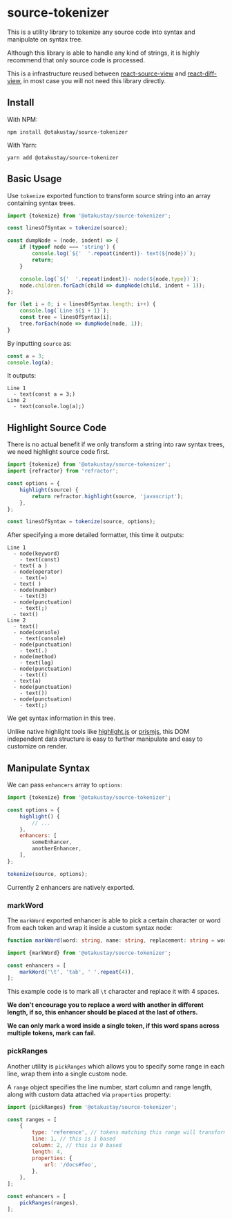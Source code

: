 # source-tokenizer

This is a utility library to tokenize any source code into syntax and manipulate on syntax tree.

Although this library is able to handle any kind of strings, it is highly recommend that only source code is processed.

This is a infrastructure reused between [react-source-view](https://github.com/otakustay/react-source-view) and [react-diff-view](https://github.com/otakustay/react-diff-view), in most case you will not need this library directly.

## Install

With NPM:

```shell
npm install @otakustay/source-tokenizer
```

With Yarn:

```shell
yarn add @otakustay/source-tokenizer
```

## Basic Usage

Use `tokenize` exported function to transform source string into an array containing syntax trees.

```javascript
import {tokenize} from '@otakustay/source-tokenizer';

const linesOfSyntax = tokenize(source);

const dumpNode = (node, indent) => {
    if (typeof node === 'string') {
        console.log(`${'  '.repeat(indent)}- text(${node})`);
        return;
    }

    console.log(`${'  '.repeat(indent)}- node(${node.type})`);
    node.children.forEach(child => dumpNode(child, indent + 1));
};

for (let i = 0; i < linesOfSyntax.length; i++) {
    console.log(`Line ${i + 1}`);
    const tree = linesOfSyntax[i];
    tree.forEach(node => dumpNode(node, 1));
}
```

By inputting `source` as:

```javascript
const a = 3;
console.log(a);
```

It outputs:

```
Line 1
  - text(const a = 3;)
Line 2
  - text(console.log(a);)
```

## Highlight Source Code

There is no actual benefit if we only transform a string into raw syntax trees, we need highlight source code first.

```javascript
import {tokenize} from '@otakustay/source-tokenizer';
import {refractor} from 'refractor';

const options = {
    highlight(source) {
        return refractor.highlight(source, 'javascript');
    },
};

const linesOfSyntax = tokenize(source, options);
```

After specifying a more detailed formatter, this time it outputs:

```
Line 1
  - node(keyword)
    - text(const)
  - text( a )
  - node(operator)
    - text(=)
  - text( )
  - node(number)
    - text(3)
  - node(punctuation)
    - text(;)
  - text()
Line 2
  - text()
  - node(console)
    - text(console)
  - node(punctuation)
    - text(.)
  - node(method)
    - text(log)
  - node(punctuation)
    - text(()
  - text(a)
  - node(punctuation)
    - text())
  - node(punctuation)
    - text(;)
```

We get syntax information in this tree.

Unlike native highlight tools like [highlight.js](https://www.npmjs.com/package/highlight.js) or [prismjs](https://www.npmjs.com/package/prismjs), this DOM independent data structure is easy to further manipulate and easy to customize on render.

## Manipulate Syntax

We can pass `enhancers` array to `options`:

```javascript
import {tokenize} from '@otakustay/source-tokenizer';

const options = {
    highlight() {
        // ...
    },
    enhancers: [
        someEnhancer,
        anotherEnhancer,
    ],
};

tokenize(source, options);
```

Currently 2 enhancers are natively exported.

### markWord

The `markWord` exported enhancer is able to pick a certain character or word from each token and wrap it inside a custom syntax node:

```typescript
function markWord(word: string, name: string, replacement: string = word): Enhancer;
```

```javascript
import {markWord} from '@otakustay/source-tokenizer';

const enhancers = [
    markWord('\t', 'tab', ' '.repeat(4)),
];
```

This example code is to mark all `\t` character and replace it with 4 spaces.

**We don't encourage you to replace a word with another in different length, if so, this enhancer should be placed at the last of others.**

**We can only mark a word inside a single token, if this word spans across multiple tokens, mark can fail.**

### pickRanges

Another utility is `pickRanges` which allows you to specify some range in each line, wrap them into a single custom node.

A `range` object specifies the line number, start column and range length, along with custom data attached via `properties` property:

```javascript
import {pickRanges} from '@otakustay/source-tokenizer';

const ranges = [
    {
        type: 'reference', // tokens matching this range will transform to a node object with the same type
        line: 1, // this is 1 based
        column: 2, // this is 0 based
        length: 4,
        properties: {
            url: '/docs#foo',
        },
    },
];

const enhancers = [
    pickRanges(ranges),
];
```
